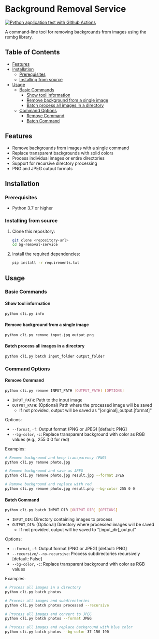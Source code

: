 # Background Removal Service

[![Python application test with Github Actions](https://github.com/blueskycircle/background-removal/actions/workflows/main.yml/badge.svg)](https://github.com/blueskycircle/background-removal/actions/workflows/main.yml)

A command-line tool for removing backgrounds from images using the rembg library.

## Table of Contents
- [Features](#features)
- [Installation](#installation)
  - [Prerequisites](#prerequisites)
  - [Installing from source](#installing-from-source)
- [Usage](#usage)
  - [Basic Commands](#basic-commands)
    - [Show tool information](#show-tool-information)
    - [Remove background from a single image](#remove-background-from-a-single-image)
    - [Batch process all images in a directory](#batch-process-all-images-in-a-directory)
  - [Command Options](#command-options)
    - [Remove Command](#remove-command)
    - [Batch Command](#batch-command)

## Features

- Remove backgrounds from images with a single command
- Replace transparent backgrounds with solid colors
- Process individual images or entire directories
- Support for recursive directory processing
- PNG and JPEG output formats

## Installation

### Prerequisites

- Python 3.7 or higher

### Installing from source

1. Clone this repository:
   ```bash
   git clone <repository-url>
   cd bg-removal-service
   ```

2. Install the required dependencies:
   ```bash
   pip install -r requirements.txt
   ```

## Usage

### Basic Commands

#### Show tool information
```bash
python cli.py info
```

#### Remove background from a single image
```bash
python cli.py remove input.jpg output.png
```

#### Batch process all images in a directory
```bash
python cli.py batch input_folder output_folder
```

### Command Options

#### Remove Command

```bash
python cli.py remove INPUT_PATH [OUTPUT_PATH] [OPTIONS]
```

- `INPUT_PATH`: Path to the input image
- `OUTPUT_PATH`: (Optional) Path where the processed image will be saved
  - If not provided, output will be saved as "[original]_output.[format]"

Options:
- `--format`, `-f`: Output format (PNG or JPEG) [default: PNG]
- `--bg-color`, `-c`: Replace transparent background with color as RGB values (e.g., 255 0 0 for red)

Examples:
```bash
# Remove background and keep transparency (PNG)
python cli.py remove photo.jpg

# Remove background and save as JPEG
python cli.py remove photo.jpg result.jpg --format JPEG

# Remove background and replace with red
python cli.py remove photo.jpg result.png --bg-color 255 0 0
```

#### Batch Command

```bash
python cli.py batch INPUT_DIR [OUTPUT_DIR] [OPTIONS]
```

- `INPUT_DIR`: Directory containing images to process
- `OUTPUT_DIR`: (Optional) Directory where processed images will be saved
  - If not provided, output will be saved to "[input_dir]_output"

Options:
- `--format`, `-f`: Output format (PNG or JPEG) [default: PNG]
- `--recursive/--no-recursive`: Process subdirectories recursively [default: False]
- `--bg-color`, `-c`: Replace transparent background with color as RGB values

Examples:
```bash
# Process all images in a directory
python cli.py batch photos

# Process all images and subdirectories
python cli.py batch photos processed --recursive

# Process all images and convert to JPEG
python cli.py batch photos --format JPEG

# Process all images and replace background with blue color
python cli.py batch photos --bg-color 37 150 190
```
